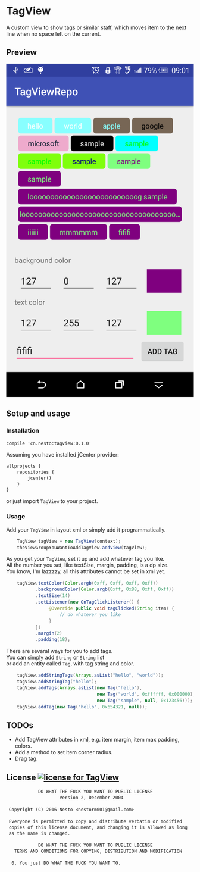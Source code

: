# TagView  

A custom view to show tags or similar staff, which moves item to the next line when no space left on the current.

## Preview

<p align="center">
    <img src="/screenshots/preview.png" alt="a simple demo use TagView">
</p>

## Setup and usage  

### Installation

```GRADLE
compile 'cn.nesto:tagview:0.1.0'
```

Assuming you have installed jCenter provider:

```GRADLE
allprojects {
    repositories {
        jcenter()
    }
}
```
or just import `TagView` to your project.

### Usage

Add your `TagView` in layout xml or simply add it programmatically.

```Java
    TagView tagView = new TagView(context);
    theViewGroupYouWantToAddTagView.addView(tagView);
```
As you get your `TagView`, set it up and add whatever tag you like.  
All the number you set, like textSize, margin, padding, is a dp size.  
You know, I'm lazzzzy, all this attributes cannot be set in xml yet.   
```Java
    tagView.textColor(Color.argb(0xff, 0xff, 0xff, 0xff))
           .backgroundColor(Color.argb(0xff, 0x88, 0xff, 0xff))
           .textSize(14)
           .setListener(new OnTagClickListener() {
                @Override public void tagClicked(String item) {
                    // do whatever you like
                }
           })
           .margin(2)
           .padding(18);
```

There are sevaral ways for you to add tags.  
You can simply add `String` or `String` list  
or add an entity called `Tag`, with tag string and color.
```Java
    tagView.addStringTags(Arrays.asList("hello", "world"));
    tagView.addStringTag("hello");
    tagView.addTags(Arrays.asList(new Tag("hello"), 
                                  new Tag("world", 0xffffff, 0x000000), 
                                  new Tag("sample", null, 0x123456)));
    tagView.addTag(new Tag("hello", 0x654321, null));
```

## TODOs

* Add TagView attributes in xml, e.g. item margin, item max padding, colors.
* Add a method to set item corner radius.
* Drag tag.

## License [![license for TagView](http://www.wtfpl.net/wp-content/uploads/2012/12/wtfpl-badge-4.png)](#)
```
            DO WHAT THE FUCK YOU WANT TO PUBLIC LICENSE
                    Version 2, December 2004

 Copyright (C) 2016 Nesto <nestorm001@gmail.com>

 Everyone is permitted to copy and distribute verbatim or modified
 copies of this license document, and changing it is allowed as long
 as the name is changed.

            DO WHAT THE FUCK YOU WANT TO PUBLIC LICENSE
   TERMS AND CONDITIONS FOR COPYING, DISTRIBUTION AND MODIFICATION

  0. You just DO WHAT THE FUCK YOU WANT TO.
 ```
